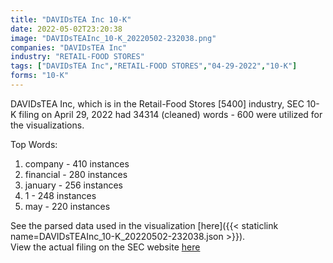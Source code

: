 ```yaml
---
title: "DAVIDsTEA Inc 10-K"
date: 2022-05-02T23:20:38
image: "DAVIDsTEAInc_10-K_20220502-232038.png"
companies: "DAVIDsTEA Inc"
industry: "RETAIL-FOOD STORES"
tags: ["DAVIDsTEA Inc","RETAIL-FOOD STORES","04-29-2022","10-K"]
forms: "10-K"
---
```

DAVIDsTEA Inc, which is in the Retail-Food Stores [5400] industry, SEC 10-K filing on April 29, 2022 had 34314 (cleaned) words - 600 were utilized for the visualizations.

Top Words:
1. company - 410 instances
2. financial - 280 instances
3. january - 256 instances
4. 1 - 248 instances
5. may - 220 instances


See the parsed data used in the visualization [here]({{< staticlink name=DAVIDsTEAInc_10-K_20220502-232038.json >}}).  
View the actual filing on the SEC website [here](https://www.sec.gov/Archives/edgar/data/1627606/0001477932-22-002731.txt)